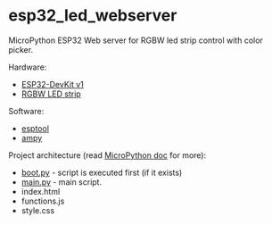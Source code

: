 # esp32_led_webserver
MicroPython ESP32 Web server for RGBW led strip control with color picker.

Hardware:
 - [ESP32-DevKit v1](https://www.espressif.com/en/products/devkits/esp32-devkitc/overview)
 - [RGBW LED strip](https://aliexpress.ru/item/32476317187.html)
 
 Software:
  - [esptool](https://github.com/espressif/esptool/)
  - [ampy](https://github.com/scientifichackers/ampy)

Project architecture (read [MicroPython doc](http://docs.micropython.org/en/latest/esp32/quickref.html) for more):
 - [boot.py](https://github.com/TurboKach/esp32_led_webserver/blob/master/boot.py) - script is executed first (if it exists) 
 - [main.py](https://github.com/TurboKach/esp32_led_webserver/blob/master/main.py) - main script.  
 - index.html
 - functions.js
 - style.css